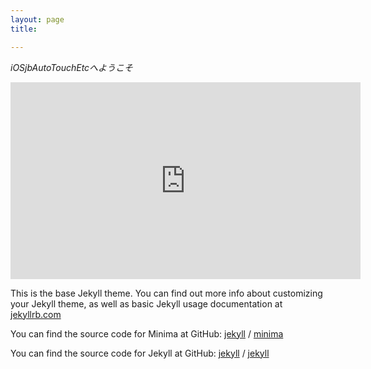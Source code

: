 ```yaml
---
layout: page
title: 

---
```

*iOSjbAutoTouchEtcへようこそ*


<iframe width="560" height="315" 
src="https://www.youtube.com/embed/OWoKzNxZWw8" 
frameborder="0" allow="autoplay; encrypted-media" allowfullscreen>
</iframe>

This is the base Jekyll theme. You can find out more info about customizing your Jekyll theme, as well as basic Jekyll usage documentation at [jekyllrb.com](https://jekyllrb.com/)

You can find the source code for Minima at GitHub:
[jekyll][jekyll-organization] /
[minima](https://github.com/jekyll/minima)

You can find the source code for Jekyll at GitHub:
[jekyll][jekyll-organization] /
[jekyll](https://github.com/jekyll/jekyll)


[jekyll-organization]: https://github.com/jekyll
